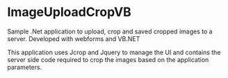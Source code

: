 ImageUploadCropVB
=================

Sample .Net application to upload, crop and saved cropped images to a server. Developed with webforms and VB.NET

This application uses Jcrop and Jquery to manage the UI and contains the server side code required to crop the images based on the application parameters.
